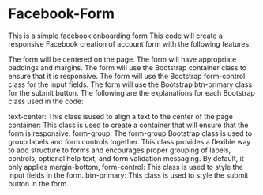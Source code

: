 # Facebook-Form
This is a simple facebook onboarding form
This code will create a responsive Facebook creation of account form with the following features:

The form will be centered on the page.
The form will have appropriate paddings and margins.
The form will use the Bootstrap container class to ensure that it is responsive.
The form will use the Bootstrap form-control class for the input fields.
The form will use the Bootstrap btn-primary class for the submit button.
The following are the explanations for each Bootstrap class used in the code:

text-center: This class isused to align a text to the center of the page
container: This class is used to create a container that will ensure that the form is responsive.
form-group: The form-group Bootstrap class is used to group labels and form controls together. This class provides a flexible way to add structure to forms and encourages proper grouping of labels, controls, optional help text, and form validation messaging. By default, it only applies margin-bottom,
form-control: This class is used to style the input fields in the form.
btn-primary: This class is used to style the submit button in the form.
